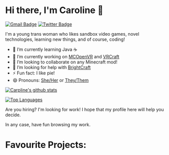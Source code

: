 # Hi there, I'm Caroline 👋

[![Gmail Badge](https://img.shields.io/badge/-carolinejoybell-c14438?style=flat&logo=Gmail&logoColor=white)](mailto:carolinejoybell@gmail.com "Connect via Email")
[![Twitter Badge](https://img.shields.io/badge/-@ha1otroop2288-00acee?style=flat&logo=Twitter&logoColor=white)](https://twitter.com/intent/follow?screen_name=ha1otroop2288 "Follow on Twitter")

I'm a young trans woman who likes sandbox video games, novel technologies, learning new things, and of course, coding!

- 🌱 I’m currently learning Java ☕
- 🔭 I’m currently working on [MCOpenVR](https://github.com/halotroop2288/MCOpenVR) and [VRCraft](https://github.com/halotroop2288/VRCraft)
- 👯 I’m looking to collaborate on any Minecraft mod!
- 🤔 I’m looking for help with [BrightCraft](https://github.com/halotroop2288/GlowTest)
- ⚡ Fun fact: I like pie!
- 😄 Pronouns: [She/Her](https://pronoun.is/she/her) or [They/Them](https://pronoun.is/they/.../themselves)

[![Carpline's github stats](https://github-readme-stats.vercel.app/api?username=halotroop2288)](https://github.com/anuraghazra/github-readme-stats)

[![Top Languages](https://github-readme-stats.vercel.app/api/top-langs/?username=halotroop2288)](https://github.com/anuraghazra/github-readme-stats)

Are you hiring? I'm looking for work! I hope that my profile here will help you decide.

In any case, have fun browsing my work.

# Favourite Projects:

